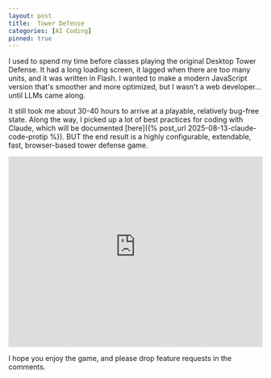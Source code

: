```yaml
---
layout: post
title:  Tower Defense
categories: [AI Coding]
pinned: true
---
```


I used to spend my time before classes playing the original Desktop Tower Defense. It had a long loading screen, it lagged when there are too many units, and it was written in Flash. I wanted to make a modern JavaScript version that's smoother and more optimized, but I wasn't a web developer... until LLMs came along.

It still took me about 30-40 hours to arrive at a playable, relatively bug-free state. Along the way, I picked up a lot of best practices for coding with Claude, which will be documented [here]({% post_url 2025-08-13-claude-code-protip %}). BUT the end result is a highly configurable, extendable, fast, browser-based tower defense game.

<meta name="viewport" content="width=device-width, initial-scale=1.0, user-scalable=yes">

<style>
.iframe-container {
  position: relative;
  width: 100%;
  padding-bottom: 75%; /* 4:3 aspect ratio (adjust as needed) */
  height: 0;
  overflow: hidden;
}
.iframe-container iframe {
  position: absolute;
  top: 0;
  left: 0;
  width: 100%;
  height: 100%;
  border: none;
  touch-action: manipulation;
}
</style>

<div class="iframe-container">
  <iframe
    src="https://towerdefense-296e.onrender.com/"
    allow="fullscreen">
  </iframe>
</div>

I hope you enjoy the game, and please drop feature requests in the comments.